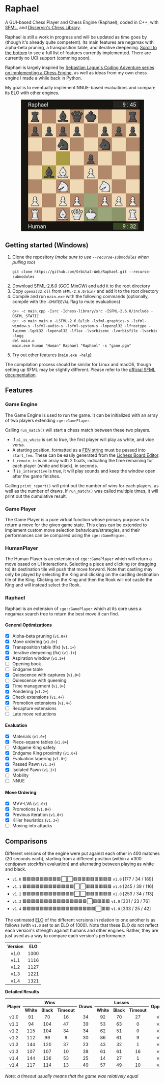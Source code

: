 # Raphael
A GUI-based Chess Player and Chess Engine (Raphael), coded in C++, with [SFML](https://www.sfml-dev.org/), and [Disservin's Chess Library](https://github.com/Disservin/chess-library).

Raphael is still a work in progress and will be updated as time goes by (though it's already quite competent). Its main features are negamax with alpha-beta pruning, a transposition table, and iterative deepening. [Scroll to the bottom](https://github.com/Orbital-Web/Raphael#raphael-1) to see a full list of features currently implemented. There are currently no UCI support (comming soon). 

Raphael is largely inspired by [Sebastian Lague's Coding Adventure series on implementing a Chess Engine](https://youtu.be/U4ogK0MIzqk), as well as ideas from my own chess engine I made a while back in Python.

My goal is to eventually implement NNUE-based evaluations and compare its ELO with other engines. 

<p align="center">
    <img src="https://github.com/Orbital-Web/Raphael/blob/8667a6f6db60c5cacce297145246f89a22fa5333/Demo.png" alt="demo of Raphael" width=400/>
</p>



## Getting started (Windows)
1. Clone the repository (*make sure to use `--recurse-submodules` when pulling too*)
    ```
    git clone https://github.com/Orbital-Web/Raphael.git --recurse-submodules
    ```
2. Download [SFML-2.6.0 (GCC MinGW)](https://www.sfml-dev.org/download/sfml/2.6.0/) and add it to the root directory
3. Copy `openal32.dll` from `SFML-2.6.0/bin/` and add it to the root directory
4. Compile and run `main.exe` with the following commands (optionally, compile with the `-DMUTEEVAL` flag to mute evaluations)
    ```
    g++ -c main.cpp -Isrc -Ichess-library/src -ISFML-2.6.0/include -DSFML_STATIC
    g++ -o main main.o -LSFML-2.6.0/lib -lsfml-graphics-s -lsfml-window-s -lsfml-audio-s -lsfml-system-s -lopengl32 -lfreetype -lwinmm -lgdi32 -lopenal32 -lflac -lvorbisenc -lvorbisfile -lvorbis -logg
    del main.o
    main.exe human "Human" Raphael "Raphael" -s "game.pgn"
    ```
5. Try out other features (`main.exe -help`)

The compilation process should be similar for Linux and macOS, though setting up SFML may be slightly different. Please refer to the [official SFML documentation](https://www.sfml-dev.org/tutorials/2.6/).



## Features
### Game Engine
The Game Engine is used to run the game. It can be initialized with an array of two players extending `cge::GamePlayer`. 

Calling `run_match()` will start a chess match between these two players.
- If `p1_is_white` is set to true, the first player will play as white, and vice versa. 
- A starting position, formatted as a [FEN string](https://www.chess.com/terms/fen-chess) must be passed into `start_fen`. These can be easily generated from the [Lichess Board Editor](https://lichess.org/editor).
- `t_remain_in` is an array with 2 floats, indicating the time remaining for each player (white and black), in seconds.
- If `is_interactive` is true, it will play sounds and keep the window open after the game finishes.

Calling `print_report()` will print out the number of wins for each players, as well as the number of draws. If `run_match()` was called multiple times, it will print out the cumulative result. 


### Game Player
The Game Player is a pure virtual function whose primary purpose is to return a move for the given game state. This class can be extended to implement custom move selection behaviours/strategies, and their performances can be compared using the `cge::GameEngine`. 


### HumanPlayer
The Human Player is an extension of `cge::GamePlayer` which will return a move based on UI interactions. Selecting a piece and clicking (or dragging to) its destination tile will push that move forward. Note that castling may only be played by selecting the King and clicking on the castling destination tile of the King. Clicking on the King and then the Rook will not castle the King and will instead select the Rook. 


### Raphael
Raphael is an extension of `cge::GamePlayer` which at its core uses a negamax search tree to return the best move it can find. 

#### General Optimizations
- [x] Alpha-beta pruning        (`v1.0+`)
- [x] Move ordering             (`v1.0+`)
- [x] Transposition table (fix) (`v1.1+`)
- [x] Iterative deepening (fix) (`v1.1+`)
- [x] Aspiration window         (`v1.3+`)
- [ ] Opening book
- [ ] Endgame table
- [x] Quiescence with captures  (`v1.0+`)
- [ ] Quiescence with queening
- [x] Time management           (`v1.0+`)
- [x] Pondering                 (`v1.2+`)
- [x] Check extensions          (`v1.4+`)
- [x] Promotion extensions      (`v1.4+`)
- [ ] Recapture extensions
- [ ] Late move reductions

#### Evaluation
- [x] Materials                 (`v1.0+`)
- [x] Piece-square tables       (`v1.0+`)
- [ ] Midgame King safety
- [x] Endgame King proximity    (`v1.0+`)
- [x] Evaluation tapering       (`v1.0+`)
- [x] Passed Pawn               (`v1.3+`)
- [x] Isolated Pawn             (`v1.3+`)
- [ ] Mobility
- [ ] NNUE

#### Move Ordering
- [x] MVV-LVA                   (`v1.0+`)
- [x] Promotions                (`v1.0+`)
- [x] Previous iteration        (`v1.0+`)
- [x] Killer heuristics         (`v1.3+`)
- [ ] Moving into attacks

## Comparisons

Different versions of the engine were put against each other in 400 matches (20 seconds each), starting from a different  position (within a ±300 centipawn stockfish evaluation) and alternating between playing as white and black. 
- `v1.0` 🟩🟩🟩🟩🟩🟩🟩🟩🟩⬜⬜🟥🟥🟥🟥🟥🟥🟥🟥🟥 `v1.0` [177 / 34 / 189]
- `v1.1` 🟩🟩🟩🟩🟩🟩🟩🟩🟩🟩🟩🟩⬜⬜🟥🟥🟥🟥🟥🟥 `v1.0` [245 / 39 / 116]
- `v1.2` 🟩🟩🟩🟩🟩🟩🟩🟩🟩🟩🟩🟩⬜⬜🟥🟥🟥🟥🟥🟥 `v1.0` [253 / 34 / 113]
- `v1.3` 🟩🟩🟩🟩🟩🟩🟩🟩🟩🟩🟩🟩🟩🟩🟩⬜🟥🟥🟥🟥 `v1.0` [301 / 23 / 76]
- `v1.4` 🟩🟩🟩🟩🟩🟩🟩🟩🟩🟩🟩🟩🟩🟩🟩🟩🟩⬜🟥🟥 `v1.0` [333 / 25 / 42]

The estimated [ELO](https://www.chessprogramming.org/Match_Statistics#Elo-Rating_.26_Win-Probability) of the different versions in relation to one another is as follows (with `v1.0` set to an ELO of 1000). Note that these ELO do not reflect each version's strength against humans and other engines. Rather, they are just used as a way to compare each version's performance.
<table>
    <tr align="center">
        <th>Version</th>
        <th>ELO</th>
    </tr>
    <!--Results-->
    <tr align="center">
        <td>v1.0</td>
        <td>1000</td>
    <tr>
    <tr align="center">
        <td>v1.1</td>
        <td>1116</td>
    <tr>
    <tr align="center">
        <td>v1.2</td>
        <td>1127</td>
    <tr>
    <tr align="center">
        <td>v1.3</td>
        <td>1221</td>
    <tr>
    <tr align="center">
        <td>v1.4</td>
        <td>1321</td>
    <tr>
</table>

**Detailed Results**
<table>
    <tr align="center">
        <th rowspan="2">Player</th>
        <th colspan="3"">Wins</th>
        <th rowspan="2">Draws</th>
        <th colspan="3"">Losses</th>
        <th rowspan="2">Opponent</th>
    </tr>
    <tr align="center">
        <th>White</th>
        <th>Black</th>
        <th>Timeout</th>
        <th>White</th>
        <th>Black</th>
        <th>Timeout</th>
    </tr>
    <!--Results-->
    <tr align="center">
        <td>v1.0</td>
        <td>91</td>
        <td>70</td>
        <td>16</td>
        <td>34</td>
        <td>92</td>
        <td>70</td>
        <td>27</td>
        <td>v1.0</td>
    </tr>
    <tr align="center">
        <td>v1.1</td>
        <td>94</td>
        <td>104</td>
        <td>47</td>
        <td>39</td>
        <td>53</td>
        <td>63</td>
        <td>0</td>
        <td>v1.0</td>
    </tr>
    <tr align="center">
        <td>v1.2</td>
        <td>115</td>
        <td>104</td>
        <td>34</td>
        <td>34</td>
        <td>62</td>
        <td>51</td>
        <td>0</td>
        <td>v1.0</td>
    </tr>
    <tr align="center">
        <td>v1.2</td>
        <td>112</td>
        <td>96</td>
        <td>6</td>
        <td>30</td>
        <td>86</td>
        <td>61</td>
        <td>9</td>
        <td>v1.1</td>
    </tr>
    <tr align="center">
        <td>v1.3</td>
        <td>144</td>
        <td>120</td>
        <td>37</td>
        <td>23</td>
        <td>43</td>
        <td>32</td>
        <td>1</td>
        <td>v1.0</td>
    </tr>
    <tr align="center">
        <td>v1.3</td>
        <td>107</td>
        <td>107</td>
        <td>10</td>
        <td>38</td>
        <td>61</td>
        <td>61</td>
        <td>16</td>
        <td>v1.2</td>
    </tr>
    <tr align="center">
        <td>v1.4</td>
        <td>144</td>
        <td>136</td>
        <td>53</td>
        <td>25</td>
        <td>14</td>
        <td>27</td>
        <td>1</td>
        <td>v1.0</td>
    </tr>
    <tr align="center">
        <td>v1.4</td>
        <td>117</td>
        <td>114</td>
        <td>13</td>
        <td>40</td>
        <td>57</td>
        <td>49</td>
        <td>10</td>
        <td>v1.3</td>
    </tr>
</table>

*Note: a timeout usually means that the game was relatively equal*
